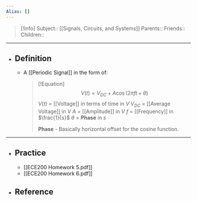 ```yaml
---
Alias: []
---
```

> [!Info]
> Subject:: [[Signals, Circuits, and Systems]]
> Parents:: 
> Friends:: 
> Children:: 
---
- ## Definition
	- A [[Periodic Signal]] in the form of:
	  > [!Equation]
	  > $$V(t)=V_{DC}+A\cos(2\pi ft+\theta)$$
	  > $V(t)$ = [[Voltage]] in terms of time in $V$
	  > $V_{DC}$ = [[Average Voltage]] in $V$
	  > $A$ = [[Amplitude]] in $V$
	  > $f$ = [[Frequency]] in $\frac{1}{s}$
	  > $\theta$ = **Phase** in $s$
	  > 
	  > **Phase** - Basically horizontal offset for the cosine function.
---
- ## Practice
	- [[ECE200 Homework 5.pdf]]
	- [[ECE200 Homework 6.pdf]]
- ## Reference